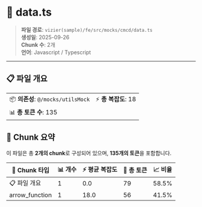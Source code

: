 # 📄 data.ts

> **파일 경로**: `vizier(sample)/fe/src/mocks/cmcd/data.ts`  
> **생성일**: 2025-09-26  
> **Chunk 수**: 2개  
> **언어**: Javascript / Typescript
---


## 📋 파일 개요

| | |
|--|--|
| 📦 **의존성**: `@/mocks/utilsMock` | ⚡ **총 복잡도**: 18 |
| 📊 **총 토큰 수**: 135 |  |






## 🧩 Chunk 요약

이 파일은 총 **2개의 chunk**로 구성되어 있으며, **135개의 토큰**을 포함합니다.

| 🧩 Chunk 타입 | 📊 개수 | ⚡ 평균 복잡도 | 📝 총 토큰 | 📈 비율 |
|---------------|--------|-------------|----------|--------|
| 📋 파일 개요 | 1 | 0.0 | 79 | 58.5% |
| arrow_function | 1 | 18.0 | 56 | 41.5% |


